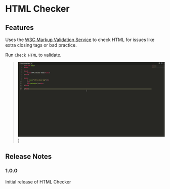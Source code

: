 # HTML Checker

## Features

Uses the [W3C Markup Validation Service](https://validator.w3.org/nu#textarea) to check HTML for issues like extra closing tags or bad practice.

Run `Check HTML` to validate.

> ![Example](https://raw.githubusercontent.com/Narlotl/html-validator/main/example.gif "Example"))

## Release Notes

### 1.0.0

Initial release of HTML Checker
